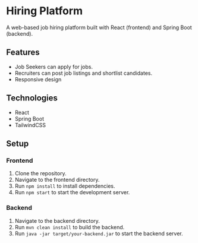 # Hiring Platform

A web-based job hiring platform built with React (frontend) and Spring Boot (backend).

## Features
- Job Seekers can apply for jobs.
- Recruiters can post job listings and shortlist candidates.
- Responsive design 

## Technologies
- React
- Spring Boot
- TailwindCSS

## Setup

### Frontend
1. Clone the repository.
2. Navigate to the frontend directory.
3. Run `npm install` to install dependencies.
4. Run `npm start` to start the development server.

### Backend
1. Navigate to the backend directory.
2. Run `mvn clean install` to build the backend.
3. Run `java -jar target/your-backend.jar` to start the backend server.
